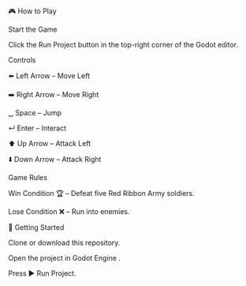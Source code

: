 🎮 How to Play

Start the Game

Click the Run Project button in the top-right corner of the Godot editor.

Controls

⬅️ Left Arrow – Move Left

➡️ Right Arrow – Move Right

␣ Space – Jump

↵ Enter – Interact

⬆️ Up Arrow – Attack Left

⬇️ Down Arrow – Attack Right

Game Rules

Win Condition 🏆 – Defeat five Red Ribbon Army soldiers.

Lose Condition ❌ – Run into enemies.

🚀 Getting Started

Clone or download this repository.

Open the project in Godot Engine
.

Press ▶️ Run Project.
